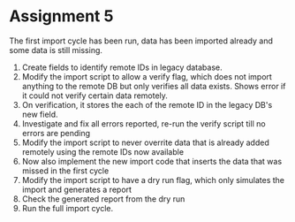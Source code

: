 # Assignment 5
The first import cycle has been run, data has been imported already and some data is still missing.

1. Create fields to identify remote IDs in legacy database.
1. Modify the import script to allow a verify flag, which does not import anything to the remote DB but only verifies all data exists. Shows error if it could not verify certain data remotely.
1. On verification, it stores the each of the remote ID in the legacy DB's new field.
1. Investigate and fix all errors reported, re-run the verify script till no errors are pending
1. Modify the import script to never overrite data that is already added remotely using the remote IDs now available
1. Now also implement the new import code that inserts the data that was missed in the first cycle
1. Modify the import script to have a dry run flag, which only simulates the import and generates a report
1. Check the generated report from the dry run
1. Run the full import cycle.


